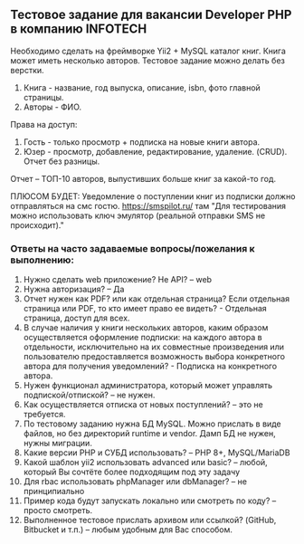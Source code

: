 ## Тестовое задание для вакансии Developer PHP в компанию INFOTECH

Необходимо сделать на фреймворке Yii2 + MySQL каталог книг. Книга может иметь несколько авторов. Тестовое задание можно делать без верстки.

1. Книга - название, год выпуска, описание, isbn, фото главной страницы.
2. Авторы - ФИО.

Права на доступ:
1. Гость - только просмотр + подписка на новые книги автора.
2. Юзер - просмотр, добавление, редактирование, удаление. (CRUD). Отчет без разницы.

Отчет – ТОП-10 авторов, выпустивших больше книг за какой-то год.

ПЛЮСОМ БУДЕТ: Уведомление о поступлении книг из подписки должно отправляться на смс гостю.
https://smspilot.ru/
там "Для тестирования можно использовать ключ эмулятор (реальной отправки SMS не происходит)."

### Ответы на часто задаваемые вопросы/пожелания к выполнению:

1) Нужно сделать web приложение? Не API? – web
2) Нужна авторизация? – Да
3) Отчет нужен как PDF? или как отдельная страница? Если отдельная страница или PDF, то кто имеет право ее видеть? - Отдельная страница, доступ для всех.
4) В случае наличия у книги нескольких авторов, каким образом осуществляется оформление подписки: на каждого автора в отдельности, исключительно на их совместные произведения или пользователю предоставляется возможность выбора конкретного автора для получения уведомлений? - Подписка на конкретного автора.
5) Нужен функционал администратора, который может управлять подпиской/отпиской? – не нужен.
6) Как осуществляется отписка от новых поступлений? – это не требуется.
7) По тестовому заданию нужна БД MySQL. Можно прислать в виде файлов, но без директорий runtime и vendor. Дамп БД не нужен, нужны миграции.
8) Какие версии PHP и СУБД использовать? – PHP 8+, MySQL/MariaDB
9) Какой шаблон yii2 использовать advanced или basic? – любой, который Вы сочтёте более подходящим под эту задачу
10) Для rbac использовать phpManager или dbManager? – не принципиально
11) Пример кода будут запускать локально или смотреть по коду? – просто смотреть.
12) Выполненное тестовое прислать архивом или ссылкой? (GitHub, Bitbucket и т.п.) – любым удобным для Вас способом. 
